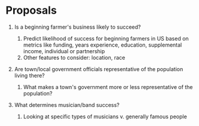 # Proposals

1. Is a beginning farmer's business likely to succeed?
    1. Predict likelihood of success for beginning farmers in US based on metrics like funding, years experience, education, supplemental income, individual or partnership
    2. Other features to consider: location, race

2. Are town/local government officials representative of the population living there?
    1. What makes a town's government more or less representative of the population?

3. What determines musician/band success?
    1. Looking at specific types of musicians v. generally famous people
